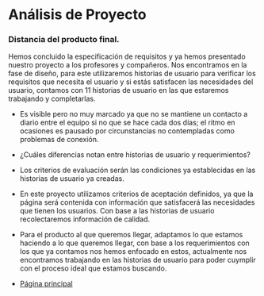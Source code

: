 # Análisis de Proyecto

### Distancia del producto final.

Hemos concluido la especificación de requisitos y ya hemos presentado nuestro proyecto a los profesores y compañeros.
Nos encontramos en la fase de diseño, para este utilizaremos historias de usuario para verificar los requisitos que necesita el usuario y si estás satisfacen las necesidades del usuario, contamos con 11 historias de usuario en las que estaremos trabajando y completarlas.


- Es visible pero no muy marcado ya que no se mantiene un contacto a diario entre el equipo si no que se hace cada dos días; el ritmo en ocasiones es pausado por circunstancias no contempladas como problemas de conexión.

- ¿Cuáles diferencias notan entre historias de usuario y requerimientos?

- Los criterios de evaluación serán las condiciones ya establecidas en las historias de usuario ya creadas. 

- En este proyecto utilizamos criterios de aceptación definidos, ya que la página será contenida con información que satisfacerá las necesidades que tienen los usuarios. Con base a las historias de usuario recolectaremos información de calidad.

- Para el producto al que queremos llegar, adaptamos lo que estamos haciendo a lo que queremos llegar, con base a los requerimientos con los que ya contamos nos hemos enfocado en estos, actualmente nos encontramos trabajando en las historias de usuario para poder cuymplir con el proceso ideal que estamos buscando.
- [Página principal](https://github.com/Equipo-13FIS/Ingenieria-en-linea/blob/main/README.md)
